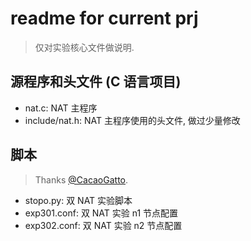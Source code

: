 # readme for current prj

> 仅对实验核心文件做说明.

## 源程序和头文件 (C 语言项目)

- nat.c: NAT 主程序
- include/nat.h: NAT 主程序使用的头文件, 做过少量修改

## 脚本

> Thanks [@CacaoGatto](https://github.com/CacaoGatto).

- stopo.py: 双 NAT 实验脚本
- exp301.conf: 双 NAT 实验 n1 节点配置
- exp302.conf: 双 NAT 实验 n2 节点配置
